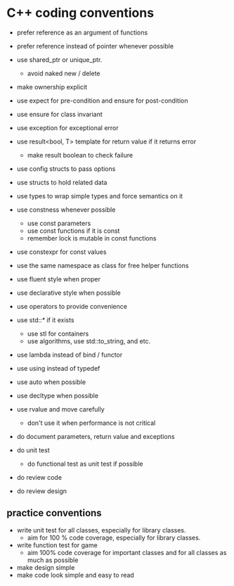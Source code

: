 # C++ coding conventions 

 - prefer reference as an argument of functions
 - prefer reference instead of pointer whenever possible
 - use shared_ptr or unique_ptr. 
   - avoid naked new / delete 
 - make ownership explicit

 - use expect for pre-condition and ensure for post-condition 
 - use ensure for class invariant
 - use exception for exceptional error 
 - use result<bool, T> template for return value if it returns error
   - make result boolean to check failure 

 - use config structs to pass options
 - use structs to hold related data 
 - use types to wrap simple types and force semantics on it

 - use constness whenever possible 
   - use const parameters 
   - use const functions if it is const
   - remember lock is mutable in const functions
 - use constexpr for const values
 - use the same namespace as class for free helper functions

 - use fluent style when proper
 - use declarative style when possible
 - use operators to provide convenience
 - use std::_*_ if it exists 
   - use stl for containers 
   - use algorithms,  use std::to_string, and etc.
 - use lambda instead of bind / functor
 - use using instead of typedef
 - use auto when possible 
 - use decltype when possible
 - use rvalue and move carefully
   - don't use it when performance is not critical 
 
 - do document parameters, return value and exceptions 
 - do unit test 
   - do functional test as unit test if possible
 - do review code 
 - do review design 

## practice conventions 

 - write unit test for all classes, especially for library classes. 
   - aim for 100 % code coverage, especially for library classes. 
 - write function test for game
   - aim 100% code coverage for important classes and for all classes as much as possible
 - make design simple 
 - make code look simple and easy to read 


